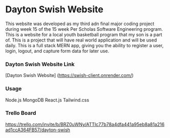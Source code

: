 # Dayton Swish Website
This website was developed as my third adn final major coding project during week 15 of the 15 week Per Scholas Software Engineering program. This is a website for a local youth basketball program that my son is a part of. This is a project that will have real world application and will be used daily. This is a full stack MERN app, giving you the ability to register a user, login, logout, and capture form data for later use.

### Dayton Swish Website Link

[Dayton Swish Website] (https://swish-client.onrender.com/)

### Usage

Node.js
MongoDB
React.js
Tailwind.css

### Trello Board

https://trello.com/invite/b/BRZ0uWNy/ATTIc77b78a4dfa441a95eb8a81a216ad1ccA364FB57/dayton-swish


